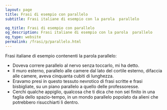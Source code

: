 ```yaml
---
layout: page
title: Frasi di esempio con parallelo 
subtitle: Frasi italiane di esempio con la parola  parallelo

og_title: Frasi di esempio con parallelo 
og_description: Frasi italiane di esempio con la parola  parallelo
og_type: website
permalink: /frasi/p/parallelo.html
---
```


Frasi italiane di esempio contenenti la parola parallelo:


- Doveva correre parallelo al nervo senza toccarlo, mi ha detto.
- Il muro esterno, parallelo alle camere dal lato del cortile esterno, difaccia alle camere, aveva cinquanta cubiti di lunghezza.
- Eravamo presi in questo tessuto nevrotico di frasi scritte e frasi bisbigliate, su un piano parallelo a quello delle professoresse.
- Cerchi qualche appiglio, qualcosa che ti dica che non sei finito in una faglia dello spazio-tempo, in un mondo parallelo popolato da alieni che potrebbero risucchiarti lì dentro.
